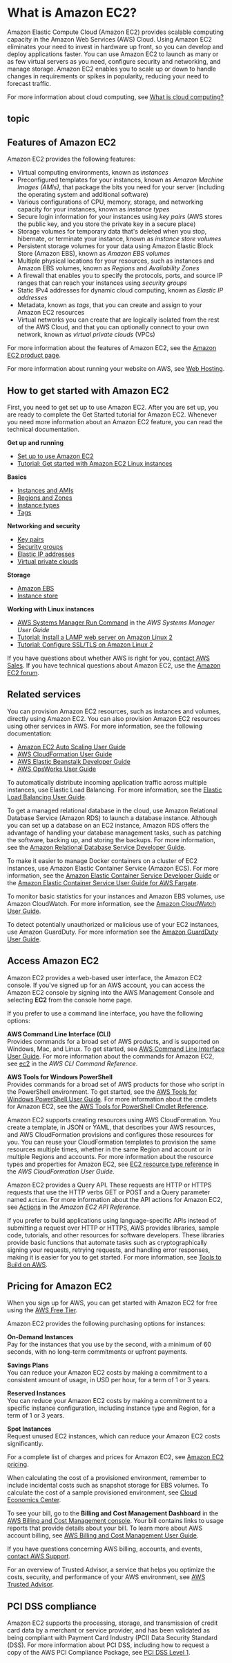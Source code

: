 # What is Amazon EC2?<a name="concepts"></a>

Amazon Elastic Compute Cloud \(Amazon EC2\) provides scalable computing capacity in the Amazon Web Services \(AWS\) Cloud\. Using Amazon EC2 eliminates your need to invest in hardware up front, so you can develop and deploy applications faster\. You can use Amazon EC2 to launch as many or as few virtual servers as you need, configure security and networking, and manage storage\. Amazon EC2 enables you to scale up or down to handle changes in requirements or spikes in popularity, reducing your need to forecast traffic\.

For more information about cloud computing, see [What is cloud computing?](https://aws.amazon.com/what-is-cloud-computing/)

## topic
## Features of Amazon EC2<a name="ec2-features"></a>

Amazon EC2 provides the following features:
+ Virtual computing environments, known as *instances*
+ Preconfigured templates for your instances, known as *Amazon Machine Images \(AMIs\)*, that package the bits you need for your server \(including the operating system and additional software\)
+ Various configurations of CPU, memory, storage, and networking capacity for your instances, known as *instance types*
+ Secure login information for your instances using *key pairs* \(AWS stores the public key, and you store the private key in a secure place\)
+ Storage volumes for temporary data that's deleted when you stop, hibernate, or terminate your instance, known as *instance store volumes*
+ Persistent storage volumes for your data using Amazon Elastic Block Store \(Amazon EBS\), known as *Amazon EBS volumes*
+ Multiple physical locations for your resources, such as instances and Amazon EBS volumes, known as *Regions* and *Availability Zones*
+ A firewall that enables you to specify the protocols, ports, and source IP ranges that can reach your instances using *security groups*
+ Static IPv4 addresses for dynamic cloud computing, known as *Elastic IP addresses*
+ Metadata, known as *tags*, that you can create and assign to your Amazon EC2 resources
+ Virtual networks you can create that are logically isolated from the rest of the AWS Cloud, and that you can optionally connect to your own network, known as *virtual private clouds* \(VPCs\)

For more information about the features of Amazon EC2, see the [Amazon EC2 product page](https://aws.amazon.com/ec2)\.

For more information about running your website on AWS, see [Web Hosting](https://aws.amazon.com/websites/)\.

## How to get started with Amazon EC2<a name="how-to-get-started"></a>

First, you need to get set up to use Amazon EC2\. After you are set up, you are ready to complete the Get Started tutorial for Amazon EC2\. Whenever you need more information about an Amazon EC2 feature, you can read the technical documentation\.

**Get up and running**
+ [Set up to use Amazon EC2](get-set-up-for-amazon-ec2.md)
+ [Tutorial: Get started with Amazon EC2 Linux instances](EC2_GetStarted.md)

**Basics**
+ [Instances and AMIs](ec2-instances-and-amis.md)
+ [Regions and Zones](using-regions-availability-zones.md)
+ [Instance types](instance-types.md)
+ [Tags](Using_Tags.md)

**Networking and security**
+ [Key pairs](ec2-key-pairs.md)
+ [Security groups](ec2-security-groups.md)
+ [Elastic IP addresses](elastic-ip-addresses-eip.md)
+ [Virtual private clouds](using-vpc.md)

**Storage**
+ [Amazon EBS](AmazonEBS.md)
+ [Instance store](InstanceStorage.md)

**Working with Linux instances**
+ [AWS Systems Manager Run Command](https://docs.aws.amazon.com/systems-manager/latest/userguide/execute-remote-commands.html) in the *AWS Systems Manager User Guide*
+ [Tutorial: Install a LAMP web server on Amazon Linux 2](ec2-lamp-amazon-linux-2.md)
+ [Tutorial: Configure SSL/TLS on Amazon Linux 2](SSL-on-amazon-linux-2.md)

If you have questions about whether AWS is right for you, [contact AWS Sales](https://aws.amazon.com/contact-us/)\. If you have technical questions about Amazon EC2, use the [Amazon EC2 forum](https://forums.aws.amazon.com/forum.jspa?forumID=30)\. 

## Related services<a name="related-services"></a>

You can provision Amazon EC2 resources, such as instances and volumes, directly using Amazon EC2\. You can also provision Amazon EC2 resources using other services in AWS\. For more information, see the following documentation:
+ [Amazon EC2 Auto Scaling User Guide](https://docs.aws.amazon.com/autoscaling/ec2/userguide/)
+ [AWS CloudFormation User Guide](https://docs.aws.amazon.com/AWSCloudFormation/latest/UserGuide/)
+ [AWS Elastic Beanstalk Developer Guide](https://docs.aws.amazon.com/elasticbeanstalk/latest/dg/)
+ [AWS OpsWorks User Guide](https://docs.aws.amazon.com/opsworks/latest/userguide/)

To automatically distribute incoming application traffic across multiple instances, use Elastic Load Balancing\. For more information, see the [Elastic Load Balancing User Guide](https://docs.aws.amazon.com/elasticloadbalancing/latest/userguide/)\.

To get a managed relational database in the cloud, use Amazon Relational Database Service \(Amazon RDS\) to launch a database instance\. Although you can set up a database on an EC2 instance, Amazon RDS offers the advantage of handling your database management tasks, such as patching the software, backing up, and storing the backups\. For more information, see the [Amazon Relational Database Service Developer Guide](https://docs.aws.amazon.com/AmazonRDS/latest/DeveloperGuide/)\.

To make it easier to manage Docker containers on a cluster of EC2 instances, use Amazon Elastic Container Service \(Amazon ECS\)\. For more information, see the [Amazon Elastic Container Service Developer Guide](https://docs.aws.amazon.com/AmazonECS/latest/developerguide/) or the [Amazon Elastic Container Service User Guide for AWS Fargate](https://docs.aws.amazon.com/AmazonECS/latest/userguide/)\.

To monitor basic statistics for your instances and Amazon EBS volumes, use Amazon CloudWatch\. For more information, see the [Amazon CloudWatch User Guide](https://docs.aws.amazon.com/AmazonCloudWatch/latest/monitoring/)\. 

To detect potentially unauthorized or malicious use of your EC2 instances, use Amazon GuardDuty\. For more information see the [Amazon GuardDuty User Guide](https://docs.aws.amazon.com/guardduty/latest/ug/)\.

## Access Amazon EC2<a name="access-ec2"></a>

Amazon EC2 provides a web\-based user interface, the Amazon EC2 console\. If you've signed up for an AWS account, you can access the Amazon EC2 console by signing into the AWS Management Console and selecting **EC2** from the console home page\.

If you prefer to use a command line interface, you have the following options:

**AWS Command Line Interface \(CLI\)**  
Provides commands for a broad set of AWS products, and is supported on Windows, Mac, and Linux\. To get started, see [AWS Command Line Interface User Guide](https://docs.aws.amazon.com/cli/latest/userguide/)\. For more information about the commands for Amazon EC2, see [ec2](https://docs.aws.amazon.com/cli/latest/reference/ec2/index.html) in the *AWS CLI Command Reference*\.

**AWS Tools for Windows PowerShell**  
Provides commands for a broad set of AWS products for those who script in the PowerShell environment\. To get started, see the [AWS Tools for Windows PowerShell User Guide](https://docs.aws.amazon.com/powershell/latest/userguide/)\. For more information about the cmdlets for Amazon EC2, see the [AWS Tools for PowerShell Cmdlet Reference](https://docs.aws.amazon.com/powershell/latest/reference/Index.html)\.

Amazon EC2 supports creating resources using AWS CloudFormation\. You create a template, in JSON or YAML, that describes your AWS resources, and AWS CloudFormation provisions and configures those resources for you\. You can reuse your CloudFormation templates to provision the same resources multiple times, whether in the same Region and account or in multiple Regions and accounts\. For more information about the resource types and properties for Amazon EC2, see [EC2 resource type reference](https://docs.aws.amazon.com/AWSCloudFormation/latest/UserGuide/AWS_EC2.html) in the *AWS CloudFormation User Guide*\.

Amazon EC2 provides a Query API\. These requests are HTTP or HTTPS requests that use the HTTP verbs GET or POST and a Query parameter named `Action`\. For more information about the API actions for Amazon EC2, see [Actions](https://docs.aws.amazon.com/AWSEC2/latest/APIReference/query-apis.html) in the *Amazon EC2 API Reference*\.

If you prefer to build applications using language\-specific APIs instead of submitting a request over HTTP or HTTPS, AWS provides libraries, sample code, tutorials, and other resources for software developers\. These libraries provide basic functions that automate tasks such as cryptographically signing your requests, retrying requests, and handling error responses, making it is easier for you to get started\. For more information, see [Tools to Build on AWS](https://aws.amazon.com/tools/)\.

## Pricing for Amazon EC2<a name="ec2-pricing"></a>

When you sign up for AWS, you can get started with Amazon EC2 for free using the [AWS Free Tier](https://aws.amazon.com/free/)\.

Amazon EC2 provides the following purchasing options for instances:

**On\-Demand Instances**  
Pay for the instances that you use by the second, with a minimum of 60 seconds, with no long\-term commitments or upfront payments\.

**Savings Plans**  
You can reduce your Amazon EC2 costs by making a commitment to a consistent amount of usage, in USD per hour, for a term of 1 or 3 years\.

**Reserved Instances**  
You can reduce your Amazon EC2 costs by making a commitment to a specific instance configuration, including instance type and Region, for a term of 1 or 3 years\.

**Spot Instances**  
Request unused EC2 instances, which can reduce your Amazon EC2 costs significantly\.

For a complete list of charges and prices for Amazon EC2, see [Amazon EC2 pricing](https://aws.amazon.com/ec2/pricing)\.

When calculating the cost of a provisioned environment, remember to include incidental costs such as snapshot storage for EBS volumes\. To calculate the cost of a sample provisioned environment, see [Cloud Economics Center](https://aws.amazon.com/economics/)\.

To see your bill, go to the **Billing and Cost Management Dashboard** in the [AWS Billing and Cost Management console](https://console.aws.amazon.com/billing/)\. Your bill contains links to usage reports that provide details about your bill\. To learn more about AWS account billing, see [AWS Billing and Cost Management User Guide](https://docs.aws.amazon.com/awsaccountbilling/latest/aboutv2/)\.

If you have questions concerning AWS billing, accounts, and events, [contact AWS Support](https://aws.amazon.com/contact-us/)\.

For an overview of Trusted Advisor, a service that helps you optimize the costs, security, and performance of your AWS environment, see [AWS Trusted Advisor](https://aws.amazon.com/premiumsupport/trustedadvisor/)\.

## PCI DSS compliance<a name="pci-compliance"></a>

Amazon EC2 supports the processing, storage, and transmission of credit card data by a merchant or service provider, and has been validated as being compliant with Payment Card Industry \(PCI\) Data Security Standard \(DSS\)\. For more information about PCI DSS, including how to request a copy of the AWS PCI Compliance Package, see [PCI DSS Level 1](https://aws.amazon.com/compliance/pci-dss-level-1-faqs/)\. 
